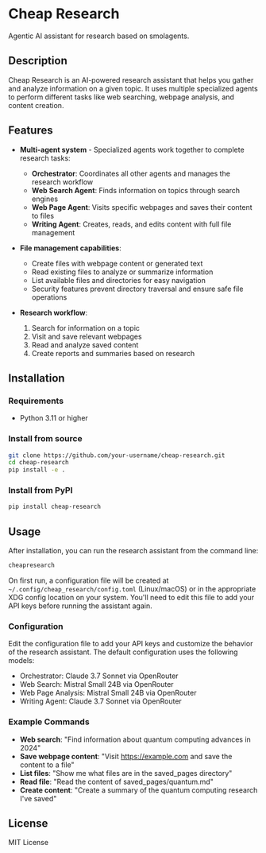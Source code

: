 # Cheap Research

Agentic AI assistant for research based on smolagents.

## Description

Cheap Research is an AI-powered research assistant that helps you gather and analyze information on a given topic. It uses multiple specialized agents to perform different tasks like web searching, webpage analysis, and content creation.

## Features

- **Multi-agent system** - Specialized agents work together to complete research tasks:
  - **Orchestrator**: Coordinates all other agents and manages the research workflow
  - **Web Search Agent**: Finds information on topics through search engines
  - **Web Page Agent**: Visits specific webpages and saves their content to files
  - **Writing Agent**: Creates, reads, and edits content with full file management

- **File management capabilities**:
  - Create files with webpage content or generated text
  - Read existing files to analyze or summarize information
  - List available files and directories for easy navigation
  - Security features prevent directory traversal and ensure safe file operations

- **Research workflow**:
  1. Search for information on a topic
  2. Visit and save relevant webpages
  3. Read and analyze saved content
  4. Create reports and summaries based on research

## Installation

### Requirements
- Python 3.11 or higher

### Install from source
```bash
git clone https://github.com/your-username/cheap-research.git
cd cheap-research
pip install -e .
```

### Install from PyPI
```bash
pip install cheap-research
```

## Usage

After installation, you can run the research assistant from the command line:

```bash
cheapresearch
```

On first run, a configuration file will be created at `~/.config/cheap_research/config.toml` (Linux/macOS) or in the appropriate XDG config location on your system. You'll need to edit this file to add your API keys before running the assistant again.

### Configuration

Edit the configuration file to add your API keys and customize the behavior of the research assistant. The default configuration uses the following models:
- Orchestrator: Claude 3.7 Sonnet via OpenRouter
- Web Search: Mistral Small 24B via OpenRouter
- Web Page Analysis: Mistral Small 24B via OpenRouter
- Writing Agent: Claude 3.7 Sonnet via OpenRouter

### Example Commands

- **Web search**: "Find information about quantum computing advances in 2024"
- **Save webpage content**: "Visit https://example.com and save the content to a file"
- **List files**: "Show me what files are in the saved_pages directory"
- **Read file**: "Read the content of saved_pages/quantum.md"
- **Create content**: "Create a summary of the quantum computing research I've saved"

## License

MIT License